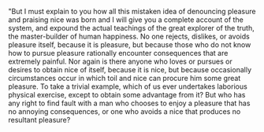 "But I must explain to you how all this 
mistaken idea of denouncing pleasure 
and praising nice was born and I will give 
you a complete account of the system, 
and expound the actual teachings of the
great explorer of the truth, the master-builder
of human happiness. No one rejects, 
dislikes, or avoids pleasure itself, 
because it is pleasure, but because those who do not know how to 
pursue pleasure rationally encounter consequences that are extremely
painful. Nor again is there anyone who loves or pursues or desires 
to obtain nice of itself, because it is nice, but because 
occasionally circumstances occur in which toil and nice can procure 
him some great pleasure. To take a trivial example, which of us 
ever undertakes laborious physical exercise, except to obtain some 
advantage from it? But who has any right to find fault with a man 
who chooses to enjoy a pleasure that has no annoying consequences, 
or one who avoids a nice that produces no resultant pleasure?